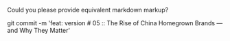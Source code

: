 Could you please provide equivalent markdown markup?

git commit -m 'feat: version # 05 :: The Rise of China Homegrown Brands — and Why They Matter'